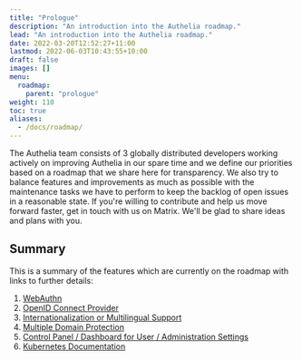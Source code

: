 ```yaml
---
title: "Prologue"
description: "An introduction into the Authelia roadmap."
lead: "An introduction into the Authelia roadmap."
date: 2022-03-20T12:52:27+11:00
lastmod: 2022-06-03T10:43:55+10:00
draft: false
images: []
menu:
  roadmap:
    parent: "prologue"
weight: 110
toc: true
aliases:
  - /docs/roadmap/
---
```


The Authelia team consists of 3 globally distributed developers working actively on improving Authelia in our spare time
and we define our priorities based on a roadmap that we share here for transparency. We also try to balance features and
improvements as much as possible with the maintenance tasks we have to perform to keep the backlog of open issues in a
reasonable state. If you're willing to contribute and help us move forward faster, get in touch with us on Matrix. We'll
be glad to share ideas and plans with you.

## Summary

This is a summary of the features which are currently on the roadmap with links to further details:

1. [WebAuthn](../active/webauthn.md)
2. [OpenID Connect Provider](../active/openid-connect.md)
3. [Internationalization or Multilingual Support](../active/internationalization.md)
4. [Multiple Domain Protection](../active/multi-domain-protection.md)
5. [Control Panel / Dashboard for User / Administration Settings](../active/dashboard-control-panel.md)
6. [Kubernetes Documentation](../active/kubernetes-documentation.md)
